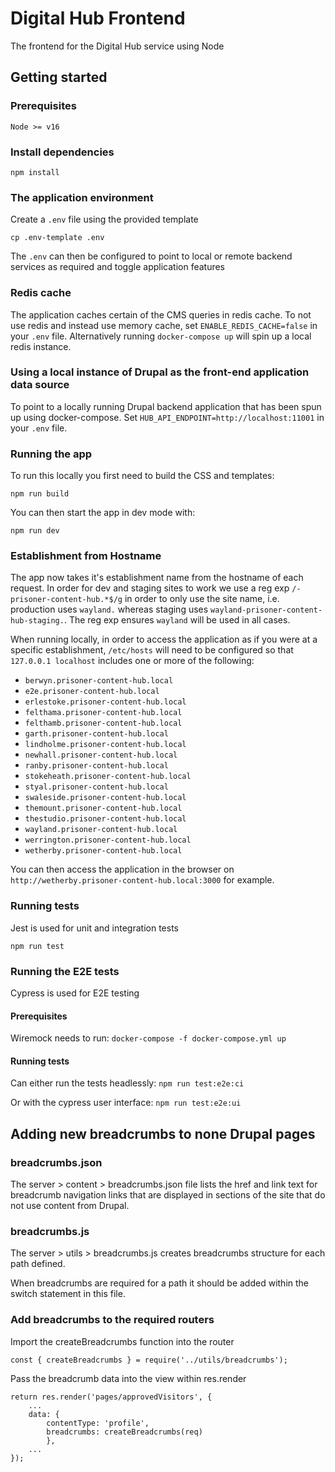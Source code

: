 # Digital Hub Frontend

The frontend for the Digital Hub service using Node

## Getting started

### Prerequisites

    Node >= v16

### Install dependencies

    npm install

### The application environment

Create a `.env` file using the provided template

    cp .env-template .env

The `.env` can then be configured to point to local or remote backend services as required and toggle application features

### Redis cache

The application caches certain of the CMS queries in redis cache. To not use redis and instead use memory cache, set `ENABLE_REDIS_CACHE=false` in your `.env` file. Alternatively running `docker-compose up` will spin up a local redis instance.

### Using a local instance of Drupal as the front-end application data source

To point to a locally running Drupal backend application that has been spun up using docker-compose.
Set `HUB_API_ENDPOINT=http://localhost:11001` in your `.env` file.

### Running the app

To run this locally you first need to build the CSS and templates:

    npm run build

You can then start the app in dev mode with:

    npm run dev

### Establishment from Hostname

The app now takes it's establishment name from the hostname of each request. In order for dev and staging sites to work we use a reg exp `/-prisoner-content-hub.*$/g` in order to only use the site name, i.e. production uses `wayland.` whereas staging uses `wayland-prisoner-content-hub-staging.`. The reg exp ensures `wayland` will be used in all cases.

When running locally, in order to access the application as if you were at a specific establishment, `/etc/hosts` will need to be configured so that `127.0.0.1 localhost` includes one or more of the following:

- `berwyn.prisoner-content-hub.local`
- `e2e.prisoner-content-hub.local`
- `erlestoke.prisoner-content-hub.local`
- `felthama.prisoner-content-hub.local`
- `felthamb.prisoner-content-hub.local`
- `garth.prisoner-content-hub.local`
- `lindholme.prisoner-content-hub.local`
- `newhall.prisoner-content-hub.local`
- `ranby.prisoner-content-hub.local`
- `stokeheath.prisoner-content-hub.local`
- `styal.prisoner-content-hub.local`
- `swaleside.prisoner-content-hub.local`
- `themount.prisoner-content-hub.local`
- `thestudio.prisoner-content-hub.local`
- `wayland.prisoner-content-hub.local`
- `werrington.prisoner-content-hub.local`
- `wetherby.prisoner-content-hub.local`

You can then access the application in the browser on `http://wetherby.prisoner-content-hub.local:3000` for example.

### Running tests

Jest is used for unit and integration tests

`npm run test`

### Running the E2E tests

Cypress is used for E2E testing

#### Prerequisites

Wiremock needs to run:
`docker-compose -f docker-compose.yml up`

#### Running tests

Can either run the tests headlessly:
`npm run test:e2e:ci`

Or with the cypress user interface:
`npm run test:e2e:ui`

## Adding new breadcrumbs to none Drupal pages

### breadcrumbs.json

The server > content > breadcrumbs.json file lists the href and link text for breadcrumb navigation links that are displayed in sections of the site that do not use content from Drupal.

### breadcrumbs.js

The server > utils > breadcrumbs.js creates breadcrumbs structure for each path defined.

When breadcrumbs are required for a path it should be added within the switch statement in this file.

### Add breadcrumbs to the required routers

Import the createBreadcrumbs function into the router

```
const { createBreadcrumbs } = require('../utils/breadcrumbs');
```

Pass the breadcrumb data into the view within res.render

```
return res.render('pages/approvedVisitors', {
    ...
    data: {
        contentType: 'profile',
        breadcrumbs: createBreadcrumbs(req)
        },
    ...
});
```
